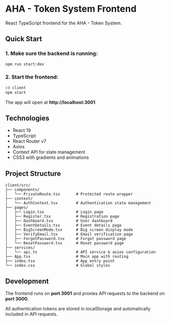 # AHA - Token System Frontend

React TypeScript frontend for the AHA - Token System.

## Quick Start

### 1. Make sure the backend is running:
```bash
npm run start:dev
```

### 2. Start the frontend:
```bash
cd client
npm start
```

The app will open at **http://localhost:3001**

## Technologies

- React 19
- TypeScript
- React Router v7
- Axios
- Context API for state management
- CSS3 with gradients and animations

## Project Structure

```
client/src/
├── components/
│   └── PrivateRoute.tsx       # Protected route wrapper
├── context/
│   └── AuthContext.tsx        # Authentication state management
├── pages/
│   ├── Login.tsx              # Login page
│   ├── Register.tsx           # Registration page
│   ├── Dashboard.tsx          # User dashboard
│   ├── EventDetails.tsx       # Event details page
│   ├── BigScreenMode.tsx      # Big screen display mode
│   ├── VerifyEmail.tsx        # Email verification page
│   ├── ForgotPassword.tsx     # Forgot password page
│   └── ResetPassword.tsx      # Reset password page
├── services/
│   └── api.ts                 # API service & axios configuration
├── App.tsx                    # Main app with routing
├── index.tsx                  # App entry point
└── index.css                  # Global styles
```

## Development

The frontend runs on **port 3001** and proxies API requests to the backend on **port 3000**.

All authentication tokens are stored in localStorage and automatically included in API requests.
